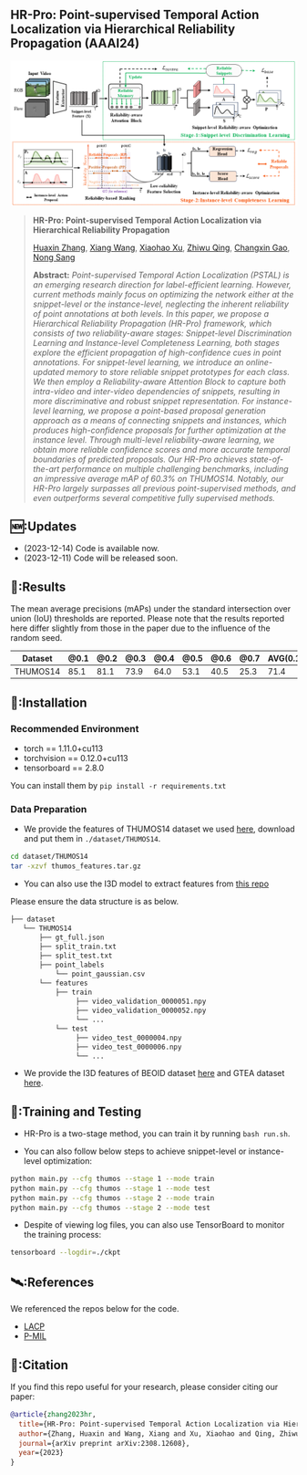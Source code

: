 ## HR-Pro: Point-supervised Temporal Action Localization via Hierarchical Reliability Propagation (AAAI24)

<p align="center">
<img src="assets/HR-Pro.png" >
  </p>

> **HR-Pro: Point-supervised Temporal Action Localization via Hierarchical Reliability Propagation**
>
> [Huaxin Zhang](https://scholar.google.com.hk/citations?user=oyfu0pgAAAAJ&hl=zh-CN), [Xiang Wang](https://scholar.google.com.hk/citations?user=cQbXvkcAAAAJ&hl=zh-CN), [Xiaohao Xu](https://scholar.google.com.hk/citations?user=3Ifn2DoAAAAJ&hl=zh-CN), [Zhiwu Qing](https://scholar.google.com.hk/citations?user=q9refl4AAAAJ&hl=zh-CN), [Changxin Gao](https://scholar.google.com.hk/citations?user=4tku-lwAAAAJ&hl=zh-CN), [Nong Sang](https://scholar.google.com.hk/citations?user=ky_ZowEAAAAJ&hl=zh-CN)
>
> **Abstract:**  *Point-supervised Temporal Action Localization (PSTAL) is an emerging research direction for label-efficient learning. However, current methods mainly focus on optimizing the network either at the snippet-level or the instance-level, neglecting the inherent reliability of point annotations at both levels. In this paper, we propose a Hierarchical Reliability Propagation (HR-Pro) framework, which consists of two reliability-aware stages: Snippet-level Discrimination Learning and Instance-level Completeness Learning, both stages explore the efficient propagation of high-confidence cues in point annotations. For snippet-level learning, we introduce an online-updated memory to store reliable snippet prototypes for each class. We then employ a Reliability-aware Attention Block to capture both intra-video and inter-video dependencies of snippets, resulting in more discriminative and robust snippet representation. For instance-level learning, we propose a point-based proposal generation approach as a means of connecting snippets and instances, which produces high-confidence proposals for further optimization at the instance level. Through multi-level reliability-aware learning, we obtain more reliable confidence scores and more accurate temporal boundaries of predicted proposals. Our HR-Pro achieves state-of-the-art performance on multiple challenging benchmarks, including an impressive average mAP of 60.3% on THUMOS14. Notably, our HR-Pro largely surpasses all previous point-supervised methods, and even outperforms several competitive fully supervised methods.*

## 🆕:Updates
- (2023-12-14) Code is available now.
- (2023-12-11) Code will be released soon.

## 📝:Results
The mean average precisions (mAPs) under the standard intersection over union (IoU) thresholds are reported.
Please note that the results reported here differ slightly from those in the paper due to the influence of the random seed.

| Dataset     |  @0.1 | @0.2 | @0.3 | @0.4 | @0.5 | @0.6 | @0.7 | AVG(0.1:0.5) | AVG(0.3:0.7) | AVG(0.1:0.7) |
| -----    | ----- | ----- | ----- | ----- | ----- | ----- | ----- | ----- | ----- | ----- |
|THUMOS14 | 85.1 | 81.1 | 73.9 | 64.0 | 53.1 | 40.5 | 25.3 | 71.4 | 51.4 | 60.4 |



## 📖:Installation
### Recommended Environment
* torch == 1.11.0+cu113
* torchvision == 0.12.0+cu113
* tensorboard == 2.8.0

You can install them by `pip install -r requirements.txt`


### Data Preparation
- We provide the features of THUMOS14 dataset we used [here](https://drive.google.com/file/d/1RkIk8KHxAacZBe4qjtbOTmxa5ulFeX2Z/view?usp=sharing), download and put them in `./dataset/THUMOS14`.
```bash
cd dataset/THUMOS14
tar -xzvf thumos_features.tar.gz
```
- You can also use the I3D model to extract features from [this repo](https://github.com/v-iashin/video_features)

Please ensure the data structure is as below.
~~~~
├── dataset
   └── THUMOS14
       ├── gt_full.json
       ├── split_train.txt
       ├── split_test.txt
       ├── point_labels
           └── point_gaussian.csv
       └── features
           ├── train
                ├── video_validation_0000051.npy
                ├── video_validation_0000052.npy
                └── ...
           └── test
                ├── video_test_0000004.npy
                ├── video_test_0000006.npy
                └── ...
~~~~

- We provide the I3D features of BEOID dataset [here](https://drive.google.com/file/d/1Xf7-Cg-7urpFVI9T4bqjZp3FdAiIaN4c/view?usp=sharing) and GTEA dataset [here](https://drive.google.com/file/d/1YUmmSK70ozLrSvvIpo64ruJb3ZFrvFzm/view?usp=sharing).


## 🚗:Training and Testing
- HR-Pro is a two-stage method, you can train it by running `bash run.sh`.

- You can also follow below steps to achieve snippet-level or instance-level optimization:
```bash
python main.py --cfg thumos --stage 1 --mode train
python main.py --cfg thumos --stage 1 --mode test
python main.py --cfg thumos --stage 2 --mode train
python main.py --cfg thumos --stage 2 --mode test
```
- Despite of viewing log files, you can also use TensorBoard to monitor the training process:
```bash
tensorboard --logdir=./ckpt
```

## 🛰️:References
We referenced the repos below for the code.
- [LACP](https://github.com/Pilhyeon/Learning-Action-Completeness-from-Points)
- [P-MIL](https://github.com/RenHuan1999/CVPR2023_P-MIL)

## 📑:Citation
If you find this repo useful for your research, please consider citing our paper:

```bibtex
@article{zhang2023hr,
  title={HR-Pro: Point-supervised Temporal Action Localization via Hierarchical Reliability Propagation},
  author={Zhang, Huaxin and Wang, Xiang and Xu, Xiaohao and Qing, Zhiwu and Gao, Changxin and Sang, Nong},
  journal={arXiv preprint arXiv:2308.12608},
  year={2023}
}
```


